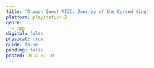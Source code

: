 ```yaml
---
title: 'Dragon Quest VIII: Journey of the Cursed King'
platform: playstation-2
genre:
  - rpg
digital: false
physical: true
guide: false
pending: false
posted: 2014-02-10
---
```

